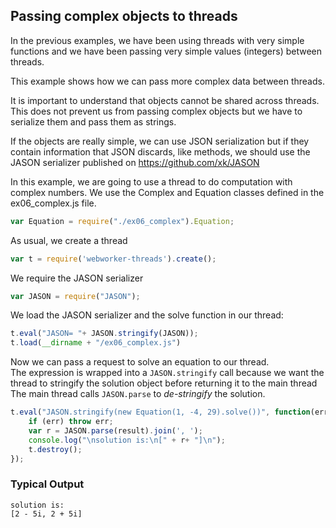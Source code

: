 ## Passing complex objects to threads

In the previous examples, we have been using threads with very simple functions and 
we have been passing very simple values (integers) between threads.

This example shows how we can pass more complex data between threads.

It is important to understand that objects cannot be shared across threads. 
This does not prevent us from passing complex objects but we have to serialize them
and pass them as strings. 

If the objects are really simple, we can use JSON serialization but if they contain 
information that JSON discards, like methods, we should use the JASON serializer
published on https://github.com/xk/JASON

In this example, we are going to use a thread to do computation with complex numbers.
We use the Complex and Equation classes defined in the ex06_complex.js file.

``` javascript
var Equation = require("./ex06_complex").Equation;
```

As usual, we create a thread

``` javascript
var t = require('webworker-threads').create();
```

We require the JASON serializer

``` javascript
var JASON = require("JASON");
```

We load the JASON serializer and the solve function in our thread:

``` javascript
t.eval("JASON= "+ JASON.stringify(JASON));
t.load(__dirname + "/ex06_complex.js")
```

Now we can pass a request to solve an equation to our thread.  
The expression is wrapped into a `JASON.stringify` call because we want the thread
to stringify the solution object before returning it to the main thread
The main thread calls `JASON.parse` to _de-stringify_ the solution. 

``` javascript
t.eval("JASON.stringify(new Equation(1, -4, 29).solve())", function(err, result) {
	if (err) throw err;
	var r = JASON.parse(result).join(', ');
	console.log("\nsolution is:\n[" + r+ "]\n");
	t.destroy();
});
```

### Typical Output

```
solution is:
[2 - 5i, 2 + 5i]
```
